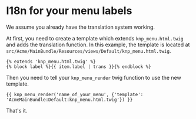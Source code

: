 I18n for your menu labels
=========================

We assume you already have the translation system working.

At first, you need to create a template which extends `knp_menu.html.twig` and adds the translation function. In this example, the template is located at `src/Acme/MainBundle/Resources/views/Default/knp_menu.html.twig`.

```jinja
{% extends 'knp_menu.html.twig' %}
{% block label %}{{ item.label | trans }}{% endblock %}
```

Then you need to tell your `knp_menu_render` twig function to use the new template.

```jinja
{{ knp_menu_render('name_of_your_menu', {'template': 'AcmeMainBundle:Default:knp_menu.html.twig'}) }}
```

That's it.

